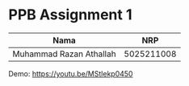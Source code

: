 # PPB Assignment 1

| Nama                      | NRP           |
|---------------------------|---------------|
|Muhammad Razan Athallah    |5025211008     |

Demo: https://youtu.be/MStlekp0450
